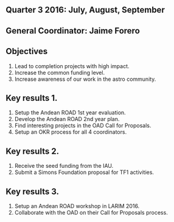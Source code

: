 ## Quarter 3 2016: July, August, September

## General Coordinator: Jaime Forero

## Objectives

1. Lead to completion projects with high impact.
2. Increase the common funding level.
3. Increase awareness of our work in the astro community.

## Key results 1.
1. Setup the Andean ROAD 1st year evaluation.
2. Develop the Andean ROAD 2nd year plan.
3. Find interesting projects in the OAD Call for Proposals.
4. Setup an OKR process for all 4 coordinators.

## Key results 2. 
1. Receive the seed funding from the IAU.
2. Submit a Simons Foundation proposal for TF1 activities.

## Key results 3.
1. Setup an Andean ROAD workshop in LARIM 2016.
2. Collaborate with the OAD on their Call for Proposals process.



